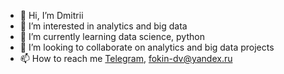 - 👋 Hi, I’m Dmitrii
- 👀 I’m interested in analytics and big data
- 🌱 I’m currently learning data science, python
- 💞️ I’m looking to collaborate on analytics and big data projects
- 📫 How to reach me [Telegram](https://t.me/demetrio088), fokin-dv@yandex.ru

<!---
demetrio088/demetrio088 is a ✨ special ✨ repository because its `README.md` (this file) appears on your GitHub profile.
You can click the Preview link to take a look at your changes.
--->
